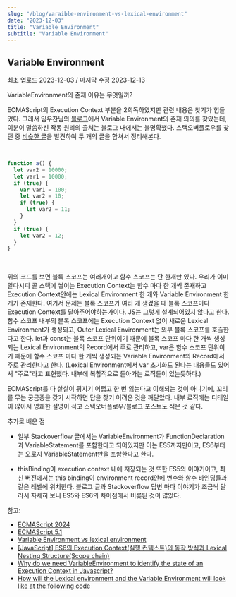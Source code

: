 ```yaml
---
slug: "/blog/varaible-environment-vs-lexical-environment"
date: "2023-12-03"
title: "Variable Environment"
subtitle: "Variable Environment"
---
```


## **Variable Environment**

<p class="text-time">최초 업로드 2023-12-03 / 마지막 수정 2023-12-13</p>

VariableEnvironment의 존재 이유는 무엇일까?

ECMAScript의 Execution Context 부분을 2회독하였지만 관련 내용은 찾기가 힘들었다. 그래서 임우찬님의 [블로그](https://m.blog.naver.com/dlaxodud2388/222655214381)에서 Variable Environment의 존재 의의를 찾았는데, 이분이 말씀하신 작동 원리의 출처는 블로그 내에서는 불명확했다. 스택오버플로우를 찾던 중 [비슷한 글](https://stackoverflow.com/questions/69417158/how-will-the-lexical-environment-and-the-variable-environment-will-look-like-at)을 발견하여 두 개의 글을 합쳐서 정리해본다.

<br/>

```javascript
function a() {
  let var2 = 10000;
  let var1 = 10000;
  if (true) {
    var var1 = 100;
    let var2 = 10;
    if (true) {
      let var2 = 11;
    }
  }
  if (true) {
    let var2 = 12;
  }
}
```

<br/>

위의 코드를 보면 블록 스코프는 여러개이고 함수 스코프는 단 한개만 있다. 우리가 이미 알다시피 콜 스택에 쌓이는 Execution Context는 함수 마다 한 개씩 존재하고
Execution Context안에는 Lexical Environment 한 개와 Variable Environment 한 개가 존재한다. 여기서 문제는 블록 스코프가 여러 개 생겼을 때 블록 스코프마다
Execution Context를 달아주어야하는가이다. JS는 그렇게 설계되어있지 않다고 한다. 함수 스코프 내부의 블록 스코프에는 Execution Context 없이 새로운 Lexical Environment가 생성되고, Outer Lexical
Environment는 외부 블록 스코프를 호출한다고 한다. let과 const는 블록 스코프 단위이기 때문에 블록 스코프 마다 한 개씩 생성되는 Lexical Environment의 Record에서 주로 관리하고, var은 함수 스코프 단위이기 때문에 함수 스코프 마다 한 개씩 생성되는 Variable Environment의 Record에서 주로 관리한다고 한다. (Lexical Environment에서 var 초기화도 된다는 내용들도 있어서 "주로"라고 표현했다. 내부에 복합적으로 돌아가는 로직들이 있는듯하다.)

ECMAScript를 다 샅샅이 뒤지기 어렵고 한 번 읽는다고 이해되는 것이 아니기에, 꼬리를 무는 궁금증을 갖기 시작하면 답을 찾기 어려운 것을 깨달았다. 내부 로직에는 디테일이 많아서
명쾌한 설명이 적고 스택오버플로우/블로그 포스트도 적은 것 같다.

추가로 배운 점

- 일부 Stackoverflow 글에서는 VariableEnvironment가 FunctionDeclaration과 VariableStatement를 포함한다고 되어있지만 이는 ES5까지만이고, ES6부터는 오로지 VariableStatement만을 포함한다고 한다.

- thisBinding이 execution context 내에 저장되는 것 또한 ES5의 이야기이고, 최신 버전에서는 this binding이 environment record안에 변수와 함수 바인딩들과 같은 레벨에 위치한다.
  블로그 글과 Stackoverflow 답변 마다 이야기가 조금씩 달라서 자세히 보니 ES5와 ES6의 차이점에서 비롯된 것이 많았다.

참고:

- [ECMAScript 2024](https://tc39.es/ecma262/multipage/executable-code-and-execution-contexts.html#sec-execution-contexts)
- [ECMAScript 5.1](https://262.ecma-international.org/5.1/#sec-10.3)
- [Variable Environment vs lexical environment](https://stackoverflow.com/questions/23948198/variable-environment-vs-lexical-environment)
- [[JavaScript] ES6의 Execution Context(실행 컨텍스트)의 동작 방식과 Lexical Nesting Structure(Scope chain)](https://m.blog.naver.com/dlaxodud2388/222655214381)
- [Why do we need VariableEnvironment to identify the state of an Execution Context in Javascript?](https://stackoverflow.com/questions/61682119/why-do-we-need-variableenvironment-to-identify-the-state-of-an-execution-context)
- [How will the Lexical environment and the Variable Environment will look like at the following code](https://stackoverflow.com/questions/69417158/how-will-the-lexical-environment-and-the-variable-environment-will-look-like-at)
